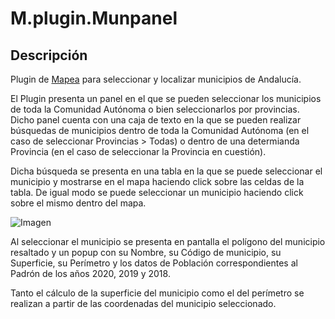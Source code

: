 # M.plugin.Munpanel

## Descripción

 Plugin de [Mapea](https://github.com/sigcorporativo-ja/Mapea4) para seleccionar y localizar municipios de Andalucía.

 El Plugin presenta un panel en el que se pueden seleccionar los municipios de toda la Comunidad Autónoma o bien seleccionarlos por provincias.  Dicho panel cuenta con una caja de texto en la que se pueden realizar búsquedas de municipios dentro de toda la Comunidad Autónoma (en el caso de seleccionar Provincias > Todas) o dentro de una determianda Provincia (en el caso de seleccionar la Provincia en cuestión).

 Dicha búsqueda se presenta en una tabla en la que se puede seleccionar el municipio y mostrarse en el mapa haciendo click sobre las celdas de la tabla. De igual modo se puede seleccionar un municipio haciendo click sobre el mismo dentro del mapa.

 ![Imagen](./images/busqueda.png)

 Al seleccionar el municipio se presenta en pantalla el polígono del municipio resaltado y un popup con su Nombre, su Código de municipio, su Superficie, su Perímetro y los datos de Población correspondientes al Padrón de los años 2020, 2019 y 2018.

 Tanto el cálculo de la superficie del municipio como el del perímetro se realizan a partir de las coordenadas del municipio seleccionado.


